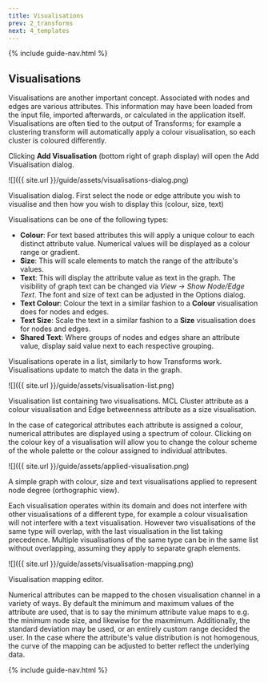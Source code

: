 ```yaml
---
title: Visualisations
prev: 2_transforms
next: 4_templates
---
```


{% include guide-nav.html %}

## Visualisations

Visualisations are another important concept. Associated with nodes and edges are various attributes. This information may have been loaded from the input file, imported afterwards, or calculated in the application itself. Visualisations are often tied to the output of Transforms; for example a clustering transform will automatically apply a colour visualisation, so each cluster is coloured differently.

Clicking **Add Visualisation** (bottom right of graph display) will open the Add Visualisation dialog.

![]({{ site.url }}/guide/assets/visualisations-dialog.png)
<div class="caption">Visualisation dialog. First select the node or edge attribute you wish to visualise and then how you wish to display this (colour, size, text)</div>

Visualisations can be one of the following types:

- **Colour**: For text based attributes this will apply a unique colour to each distinct attribute value. Numerical values will be displayed as a colour range or gradient.
- **Size**: This will scale elements to match the range of the attribute's values.
- **Text**: This will display the attribute value as text in the graph. The visibility of graph text can be changed via *View → Show Node/Edge Text*. The font and size of text can be adjusted in the Options dialog.
- **Text Colour**: Colour the text in a similar fashion to a **Colour** visualisation does for nodes and edges.
- **Text Size**: Scale the text in a similar fashion to a **Size** visualisation does for nodes and edges.
- **Shared Text**: Where groups of nodes and edges share an attribute value, display said value next to each respective grouping.

Visualisations operate in a list, similarly to how Transforms work. Visualisations update to match the data in the graph.

![]({{ site.url }}/guide/assets/visualisation-list.png)
<div class="caption">Visualisation list containing two visualisations. MCL Cluster attribute as a colour visualisation and Edge betweenness attribute as a size visualisation.</div>

In the case of categorical attributes each attribute is assigned a colour, numerical attributes are displayed using a spectrum of colour. Clicking on the colour key of a visualisation will allow you to change the colour scheme of the whole palette or the colour assigned to individual attributes.

![]({{ site.url }}/guide/assets/applied-visualisation.png)
<div class="caption">A simple graph with colour, size and text visualisations applied to represent node degree (orthographic view).</div>

Each visualisation operates within its domain and does not interfere with other visualisations of a different type, for example a colour visualisation will not interfere with a text visualisation. However two visualisations of the same type will overlap, with the last visualisation in the list taking precedence. Multiple visualisations of the same type can be in the same list without overlapping, assuming they apply to separate graph elements.

![]({{ site.url }}/guide/assets/visualisation-mapping.png)
<div class="caption">Visualisation mapping editor.</div>

Numerical attributes can be mapped to the chosen visualisation channel in a variety of ways. By default the minimum and maximum values of the attribute are used, that is to say the minimum attribute value maps to e.g. the minimum node size, and likewise for the maxmimum. Additionally, the standard deviation may be used, or an entirely custom range decided the user. In the case where the attribute's value distribution is not homogenous, the curve of the mapping can be adjusted to better reflect the underlying data.

{% include guide-nav.html %}
